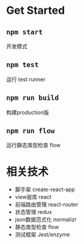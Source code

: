# Get Started

## `npm start`

开发模式

## `npm test`

运行 test runner

## `npm run build`

构建production版

## `npm run flow`

运行静态类型检查 flow

# 相关技术

- 脚手架 create-react-app
- view层库 react
- 前端路由管理 react-router
- 状态管理 redux
- json数据范式化 normalizr
- 静态类型检查 flow
- 测试框架 Jest/enzyme
